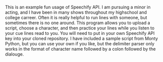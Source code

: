 This is an example fun usage of Speechify API.
I am pursuing a minor in acting, and I have been in many shows throughout my highschool and college carreer.
Often it is really helpful to run lines with someone, but sometimes there is no one around.
This program allows you to upload a script, choose a character, and then practice your lines while you listen to your cue lines read to you.
You will need to put in your own Speechify API key into your cloned repository.
I have included a sample script from Monty Python, but you can use your own if you like, but the delimiter parser only works in the format of character name followed by a colon followed by the dialouge.

